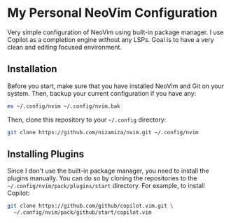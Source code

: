 # My Personal NeoVim Configuration

Very simple configuration of NeoVim using built-in package manager. I use Copilot as a completion engine without any LSPs. Goal is to have a very clean and editing focused environment.

## Installation

Before you start, make sure that you have installed NeoVim and Git on your system. Then, backup your current configuration if you have any:

```bash
mv ~/.config/nvim ~/.config/nvim.bak
```

Then, clone this repository to your `~/.config` directory:

```bash
git clone https://github.com/nizamiza/nvim.git ~/.config/nvim
```

## Installing Plugins

Since I don't use the built-in package manager, you need to install the plugins manually. You can do so by cloning the repositories to the `~/.config/nvim/pack/plugins/start` directory. For example, to install Copilot:

```bash
git clone https://github.com/github/copilot.vim.git \
  ~/.config/nvim/pack/github/start/copilot.vim
```
